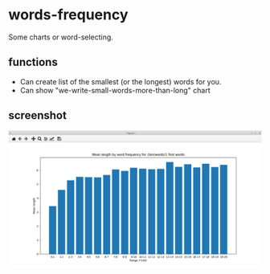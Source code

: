 # words-frequency
Some charts or word-selecting.
## functions
- Can create list of the smallest (or the longest) words for you.
- Can show "we-write-small-words-more-than-long" chart
## screenshot
![Screen of graph](https://raw.githubusercontent.com/Tookser/words-frequency/screenshots/screenshots/screen.png?raw=true)
